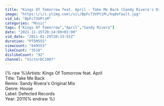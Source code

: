 ```yaml
---
title: "Kings Of Tomorrow feat. April - Take Me Back (Sandy Rivera's Original Mix)"
image: "https:\/\/i.ytimg.com\/vi\/BpFc73VPtiM\/hqdefault.jpg"
vid_id: "BpFc73VPtiM"
categories: "Music"
tags: ["Kings Of Tomorrow","April","Sandy Rivera"]
date: "2021-11-15T20:14:09+03:00"
vid_date: "2011-01-29T20:33:55Z"
duration: "PT5M55S"
viewcount: "649553"
likeCount: "3510"
dislikeCount: "92"
channel: "VictorDC1987"
---
```

{% raw %}Artists: Kings Of Tomorrow feat. April<br />Title: Take Me Back<br />Remix: Sandy Rivera's Original Mix<br />Genre: House<br />Label: Defected Records<br />Year: 2011{% endraw %}

